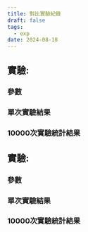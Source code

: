 ```yaml
---
title: 對比實驗紀錄
draft: false
tags:
  - exp
date: 2024-08-18
---
```


## 實驗: 

### 參數

### 單次實驗結果

### 10000次實驗統計結果

## 實驗: 

### 參數

### 單次實驗結果

### 10000次實驗統計結果
